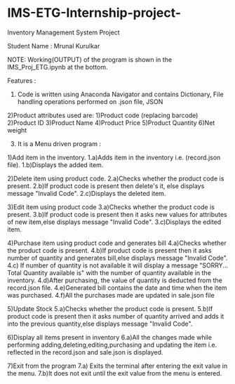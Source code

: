 # IMS-ETG-Internship-project-
Inventory Management System Project

Student Name : Mrunal Kurulkar

NOTE: Working(OUTPUT) of the program is shown in the IMS_Proj_ETG.ipynb at the bottom.

Features :

1) Code is written using Anaconda Navigator and contains Dictionary, File handling operations performed on .json file, JSON

2)Product attributes used are:
  1)Product code (replacing barcode)
  2)Product ID
  3)Product Name
  4)Product Price
  5)Product Quantity
  6)Net weight

3) It is a Menu driven program :

  1)Add item in the inventory.
    1.a)Adds item in the inventory i.e. (record.json file).
    1.b)Displays the added item.
    
  2)Delete item using product code.
    2.a)Checks whether the product code is present.
    2.b)If product code is present then delete's it, else displays message "Invalid Code".
    2.c)Displays the deleted item.
    
  3)Edit item using product code
    3.a)Checks whether the product code is present.
    3.b)If product code is present then it asks new values for attributes of new item,else displays message "Invalid Code".
    3.c)Displays the edited item.
    
  4)Purchase item using product code and generates bill
    4.a)Checks whether the product code is present.
    4.b)If product code is present then it asks number of quantity and generates bill,else displays message "Invalid Code".
    4.c) If number of quantity is not available it will display a message "SORRY... Total Quantity available is" with the number of quantity available in the inventory.
    4.d)After purchasing, the value of quantity is deducted from the record.json file.
    4.e)Generated bill contains the date and time when the item was purchased.
    4.f)All the purchases made are updated in sale.json file
    
  5)Update Stock
   5.a)Checks whether the product code is present.
   5.b)If product code is present then it asks number of quantity arrived and adds it into the previous quantity,else displays message "Invalid Code".
   
  6)Display all items present in inventory
   6.a)All the changes made while performing adding,deleting,editing,purchasing and updating the item i.e. reflected in the record.json and sale.json is displayed.
   
  7)Exit from the program
   7.a) Exits the terminal after entering the exit value in the menu.
   7.b)It does not exit until the exit value from the menu is entered.
